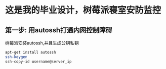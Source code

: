 # 这是我的毕业设计，树莓派寝室安防监控
## 第一步: 用autossh打通内网控制障碍

树莓派安装autossh,并且生成公钥私钥

```bash
apt-get install autossh
ssh-keygen
ssh-copy-id username@server_ip
```
